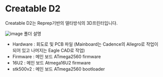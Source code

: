 # Creatable D2
Creatable D2는 Reprep기반의 델타방식의 3D프린터입니다.

![image](http://creatablelabs.com/wp-content/uploads/2015/05/3DP.png)
폴더 설명

 - Hardware : 회도로 및 PCB 파일 (Mainboard는 Cadence의 Allegro로 작업이되어 있고 나머지는 Eagle CAD로 작업)
 - Firmware : 메인 보드 ATmega2560 firmware
 - 16U2 : 메인 보드 Atmega16U2 firmware
 - stk500v2 : 메인 보드 ATmega2560 bootloader

